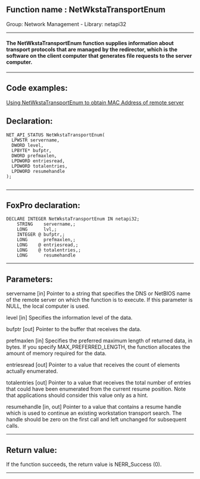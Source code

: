 
## Function name : NetWkstaTransportEnum
Group: Network Management - Library: netapi32    
***  


#### The NetWkstaTransportEnum function supplies information about transport protocols that are managed by the redirector, which is the software on the client computer that generates file requests to the server computer.
***  


## Code examples:
[Using NetWkstaTransportEnum to obtain MAC Address of remote server](../../samples/sample_435.md)  

## Declaration:
```foxpro  
NET_API_STATUS NetWkstaTransportEnum(
  LPWSTR servername,
  DWORD level,
  LPBYTE* bufptr,
  DWORD prefmaxlen,
  LPDWORD entriesread,
  LPDWORD totalentries,
  LPDWORD resumehandle
);
  
```  
***  


## FoxPro declaration:
```foxpro  
DECLARE INTEGER NetWkstaTransportEnum IN netapi32;
	STRING    servername,;
	LONG      lvl,;
	INTEGER @ bufptr,;
	LONG      prefmaxlen,;
	LONG    @ entriesread,;
	LONG    @ totalentries,;
	LONG      resumehandle  
```  
***  


## Parameters:
servername 
[in] Pointer to a string that specifies the DNS or NetBIOS name of the remote server on which the function is to execute. If this parameter is NULL, the local computer is used. 

level 
[in] Specifies the information level of the data.

bufptr 
[out] Pointer to the buffer that receives the data.

prefmaxlen 
[in] Specifies the preferred maximum length of returned data, in bytes. If you specify MAX_PREFERRED_LENGTH, the function allocates the amount of memory required for the data.

entriesread 
[out] Pointer to a value that receives the count of elements actually enumerated. 

totalentries 
[out] Pointer to a value that receives the total number of entries that could have been enumerated from the current resume position. Note that applications should consider this value only as a hint.

resumehandle 
[in, out] Pointer to a value that contains a resume handle which is used to continue an existing workstation transport search. The handle should be zero on the first call and left unchanged for subsequent calls.  
***  


## Return value:
If the function succeeds, the return value is NERR_Success (0).  
***  

